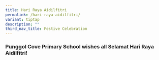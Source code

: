 ```yaml
---
title: Hari Raya Aidilfitri
permalink: /hari-raya-aidilfitri/
variant: tiptap
description: ""
third_nav_title: Festive Celebration
---
```

<h3>Punggol Cove Primary School wishes all Selamat Hari Raya Aidilfitri!</h3>
<p></p>